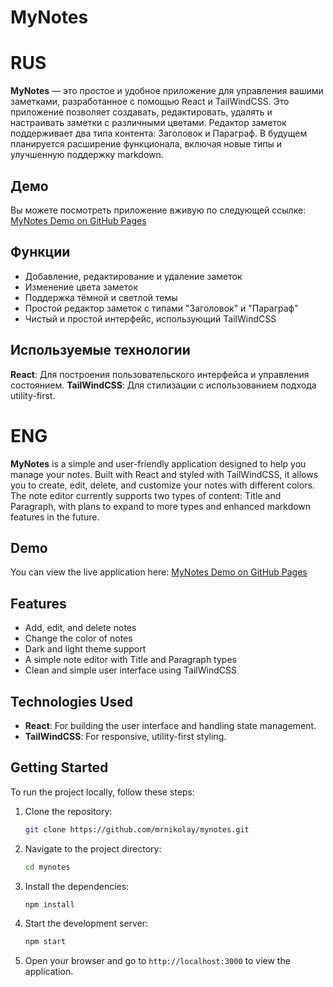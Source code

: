 # MyNotes

# RUS
**MyNotes** — это простое и удобное приложение для управления вашими заметками, разработанное с помощью React и TailWindCSS.
Это приложение позволяет создавать, редактировать, удалять и настраивать заметки с различными цветами. 
Редактор заметок поддерживает два типа контента: Заголовок и Параграф. В будущем планируется расширение функционала, включая новые типы и улучшенную поддержку markdown.

## Демо
Вы можете посмотреть приложение вживую по следующей ссылке: [MyNotes Demo on GitHub Pages](https://mrnikolay.github.io/MyNotes)

## Функции
- Добавление, редактирование и удаление заметок
- Изменение цвета заметок
- Поддержка тёмной и светлой темы
- Простой редактор заметок с типами "Заголовок" и "Параграф"
- Чистый и простой интерфейс, использующий TailWindCSS

## Используемые технологии
**React**: Для построения пользовательского интерфейса и управления состоянием.
**TailWindCSS**: Для стилизации с использованием подхода utility-first.


# ENG
**MyNotes** is a simple and user-friendly application designed to help you manage your notes. 
Built with React and styled with TailWindCSS, it allows you to create, edit, delete, and customize your notes with different colors. 
The note editor currently supports two types of content: Title and Paragraph, with plans to expand to more types and enhanced markdown features in the future.

## Demo
You can view the live application here: [MyNotes Demo on GitHub Pages](https://mrnikolay.github.io/MyNotes)

## Features
- Add, edit, and delete notes
- Change the color of notes
- Dark and light theme support
- A simple note editor with Title and Paragraph types
- Clean and simple user interface using TailWindCSS

## Technologies Used
- **React**: For building the user interface and handling state management.
- **TailWindCSS**: For responsive, utility-first styling.


## Getting Started
To run the project locally, follow these steps:

1. Clone the repository:
   ```bash
   git clone https://github.com/mrnikolay/mynotes.git
   ```

2. Navigate to the project directory:
   ```bash
   cd mynotes
   ```

3. Install the dependencies:
   ```bash
   npm install
   ```

4. Start the development server:
   ```bash
   npm start
   ```

5. Open your browser and go to `http://localhost:3000` to view the application.
